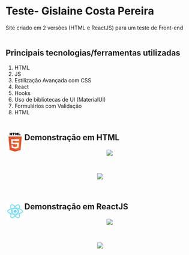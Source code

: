 # Teste- Gislaine Costa Pereira

Site criado em 2 versões (HTML e ReactJS) para um teste de Front-end
<br>
<br>

## Principais tecnologias/ferramentas utilizadas
1. HTML
2. JS
3. Estilização Avançada com CSS
4. React
5. Hooks
6. Uso de bibliotecas de UI (MaterialUI)
7. Formulários com Validação
8. HTML
<br><br>

## Demonstração em HTML <img align="left" alt="HTML5" width="50px" src="https://raw.githubusercontent.com/github/explore/80688e429a7d4ef2fca1e82350fe8e3517d3494d/topics/html/html.png" /> 

<p align="center">
  <img align='center' height='400' src='https://docs.google.com/uc?id=12iy0l8jq1-4X_CkKacLsB75HSbFWvFFF'>
</p>
<br>
<p align="center">
  <img align='center' height='400' src='https://docs.google.com/uc?id=1nwO0WncnsIVbnjtuwmNiuxEQCScDjd8W'>
</p>
<br>

## Demonstração em ReactJS <img align="left" alt="React" width="50px" src="https://raw.githubusercontent.com/github/explore/80688e429a7d4ef2fca1e82350fe8e3517d3494d/topics/react/react.png" />

<p align="center">
  <img align='center' height='400' src='https://docs.google.com/uc?id=1t3YQzVVnMMJO0tZjlaAMHRX9CEepH302'>
</p>
<br>
<p align="center">
  <img align='center' height='400' src='https://docs.google.com/uc?id=1-3NzXeK2UrHFS1kDF2fFgaMEaPTvWgSJ'>
</p>
<br>
